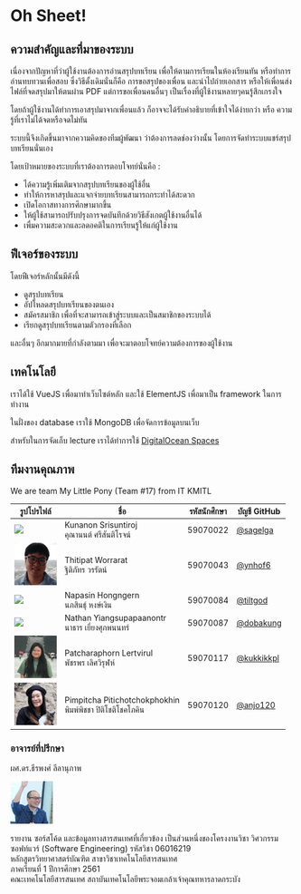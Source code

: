# Oh Sheet!

## ความสำคัญและที่มาของระบบ

เนื่องจากปัญหาที่ว่าผู้ใช้งานต้องการอ่านสรุปบทเรียน เพื่อให้ตามการเรียนในห้องเรียนทัน หรือทำการอ่านทบทวนเพื่อสอบ ซึ่งวิธีดั้งเดิมนั่นก็คือ การขอสรุปของเพื่อน และนำไปถ่ายเอกสาร หรือให้เพื่อนส่งไฟล์ที่จดสรุปมาให้ตนผ่าน PDF แต่การขอเพื่อนคนอื่นๆ เป็นเรื่องที่ผู้ใช้งานหลายๆคนรู้สึกเกรงใจ

โดยถ้าผู้ใช้งานได้ทำการเอาสรุปมาจากเพื่อนแล้ว ก็อาจจะได้รับคำอธิบายที่เข้าใจได้ง่ายกว่า หรือ ความรู้ที่เราไม่ได้จดหรือจดไม่ทัน

ระบบนี้จึงเกิดขึ้นมาจากความคิดของทีมผู้พัฒนา ว่าต้องการลดช่องว่างนั้น โดยการจัดทำระบบแชร์สรุปบทเรียนนั่นเอง

โดยเป้าหมายของระบบที่เราต้องการตอบโจทย์นั่นคือ :

-   ได้ความรู้เพิ่มเติมจากสรุปบทเรียนของผู้ใช้อื่น
-   ทำให้การหาสรุปและแจกจ่ายบทเรียนสามารถกระทำได้สะดวก
-   เปิดโอกาสทางการศึกษามากขึ้น
-   ให้ผู้ใช้สามารถปรับปรุงการจดบันทึกด้วยวิธีสังเกตผู้ใช้งานอื่นได้
-   เพื่มความสะดวกและลดอคติในการเรียนรู้ให้แก่ผู้ใช้งาน

## ฟีเจอร์ของระบบ

โดยฟีเจอร์หลักนั้นมีดังนี้

-   ดูสรุปบทเรียน
-   อัปโหลดสรุปบทเรียนของตนเอง
-   สมัครสมาชิก เพื่อที่จะสามารถเข้าสู่ระบบและเป็นสมาชิกของระบบได้
-   เรียกดูสรุปบทเรียนตามตัวกรองที่เลือก

และอื่นๆ อีกมากมายที่กำลังตามมา เพื่อจะมาตอบโจทย์ความต้องการของผู้ใช้งาน

## เทคโนโลยี

เราได้ใช้ VueJS เพื่อมาทำเว็บไซต์หลัก และใช้ ElementJS เพื่อมาเป็น framework ในการทำงาน

ในฝั่งของ database เราใช้ MongoDB เพื่อจัดการข้อมูลบนเว็บ

สำหรับในการจัดเก็บ lecture เราได้ทำการใช้ [DigitalOcean Spaces](https://www.digitalocean.com/products/spaces/)

## ทีมงานคุณภาพ

We are team My Little Pony (Team #17) from IT KMITL

| รูปโปรไฟล์                                           | ชื่อ                                                          | รหัสนักศึกษา | บัญชี GitHub                               |
| ---------------------------------------------------- | ------------------------------------------------------------- | ------------ | ------------------------------------------ |
| <img src="https://github.com/sagelga.png?size=75"/>  | Kunanon Srisuntiroj<br/>คุณานนต์ ศรีสันติโรจน์                | 59070022     | [@sagelga](https://github.com/sagelga)     |
| <img src="./img/59070043.png" height="75px"/>        | Thitipat Worrarat<br/>ฐิติภัทร วรรัตน์                        | 59070043     | [@ynhof6](https://github.com/ynhof6)       |
| <img src="https://github.com/tiltgod.png?size=75"/>  | Napasin Hongngern<br/>นภสินธุ์ หงษ์เงิน                       | 59070084     | [@tiltgod](https://github.com/tiltgod)     |
| <img src="https://github.com/dobakung.png?size=75"/> | Nathan Yiangsupapaanontr<br/>นาธาร เยี่ยงศุภพนนทร์            | 59070087     | [@dobakung](https://github.com/dobakung)   |
| <img src="./img/59070117.png" height="75px"/>        | Patcharaphorn Lertvirul<br/>พัชรพร เลิศวิรุฬห์                | 59070117     | [@kukkikkpl](https://github.com/kukkikkpl) |
| <img src="./img/59070120.png" height="75px"/>        | Pimpitcha Pitichotchokphokhin<br/>พิมพ์พิชชา ปิติโชติโชคโภคิน | 59070120     | [@anjo120](https://github.com/anjo120)     |

### อาจารย์ที่ปรึกษา

ผศ.ดร.ธีรพงศ์ ลีลานุภาพ

<img src="./img/KimLee.jpg" height='75px'/>

รายงาน ซอร์สโค้ด และข้อมูลทางสารสนเทศที่เกี่ยวข้อง
เป็นส่วนหนึ่งของโครงงานวิชา วิศวกรรมซอฟท์แวร์ (Software Engineering) รหัสวิชา 06016219<br/>
หลักสูตรวิทยาศาสตร์บัณฑิต สาขาวิชาเทคโนโลยีสารสนเทศ<br/>
ภาคเรียนที่ 1 ปีการศึกษา 2561<br/>
คณะเทคโนโลยีสารสนเทศ
สถาบันเทคโนโลยีพระจอมเกล้าเจ้าคุณทหารลาดกระบัง
